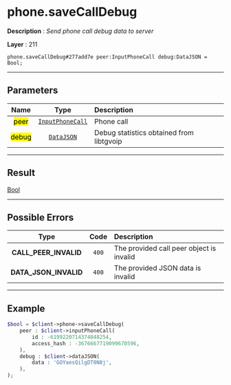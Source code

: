 # phone.saveCallDebug

**Description** : *Send phone call debug data to server*

**Layer** : 211

```tl
phone.saveCallDebug#277add7e peer:InputPhoneCall debug:DataJSON = Bool;
```

---

## Parameters

| Name | Type | Description |
| :---: | :---: | :--- |
| <mark>peer</mark> | [`InputPhoneCall`](type/InputPhoneCall) | Phone call |
| <mark>debug</mark> | [`DataJSON`](type/DataJSON) | Debug statistics obtained from libtgvoip |

---

## Result

[Bool](type/Bool)

---

## Possible Errors

| Type | Code | Description |
| :---: | :---: | :--- |
| **CALL_PEER_INVALID** | `400` | The provided call peer object is invalid |
| **DATA_JSON_INVALID** | `400` | The provided JSON data is invalid |

---

## Example

```php
$bool = $client->phone->saveCallDebug(
	peer : $client->inputPhoneCall(
		id : -6199220714374848254,
		access_hash : -3676667719099670596,
	),
	debug : $client->dataJSON(
		data : 'GOYaesQilgDT0N8j',
	),
);
```